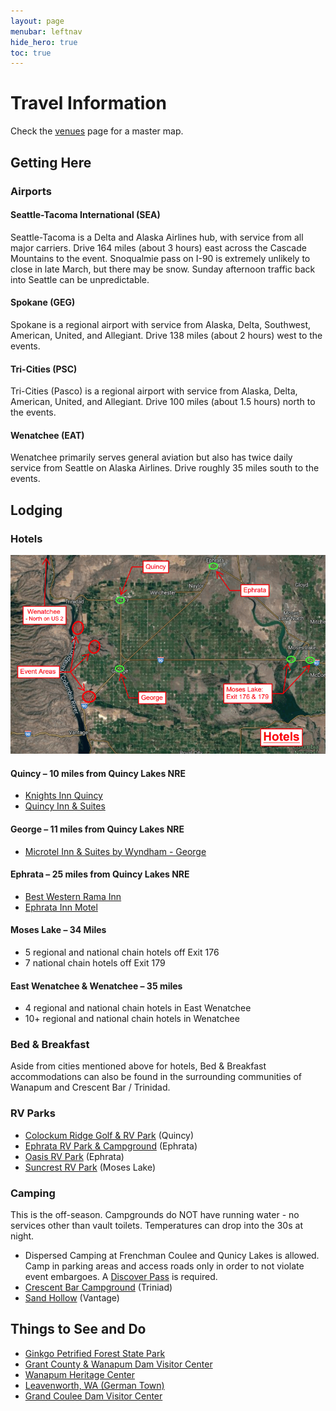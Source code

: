 ```yaml
---
layout: page
menubar: leftnav
hide_hero: true
toc: true
---
```


# Travel Information

Check the [venues](/venues) page for a master map.

## Getting Here

### Airports

#### Seattle-Tacoma International (SEA)

Seattle-Tacoma is a Delta and Alaska Airlines hub, with service from all major carriers. Drive 164 miles (about 3 hours) east across the Cascade Mountains to the event. Snoqualmie pass on I-90 is extremely unlikely to close in late March, but there may be snow. Sunday afternoon traffic back into Seattle can be unpredictable.

#### Spokane (GEG)

Spokane is a regional airport with service from Alaska, Delta, Southwest, American, United, and Allegiant. Drive 138 miles (about 2 hours) west to the events.

#### Tri-Cities (PSC)

Tri-Cities (Pasco) is a regional airport with service from Alaska, Delta, American, United, and Allegiant. Drive 100 miles (about 1.5 hours) north to the events.

#### Wenatchee (EAT)

Wenatchee primarily serves general aviation but also has twice daily service from Seattle on Alaska Airlines. Drive roughly 35 miles south to the events.

## Lodging

### Hotels

![Hotels Area Map](/assets/img/HotelsAreaMap250.png)

#### Quincy – 10 miles from Quincy Lakes NRE 
* [Knights Inn Quincy](https://www.redlion.com/knights-inn/wa/quincy/knights-inn-quincy)
* [Quincy Inn & Suites](https://www.quincyinnsuites.com/)

#### George – 11 miles from Quincy Lakes NRE 
* [Microtel Inn & Suites by Wyndham - George](https://www.wyndhamhotels.com/microtel/george-washington/microtel-george/overview)

#### Ephrata – 25 miles from Quincy Lakes NRE
* [Best Western Rama Inn](https://www.bestwestern.com/en_US/book/hotels-in-ephrata/best-western-rama-inn/propertyCode.48147.html)
* [Ephrata Inn Motel](https://ephratainnmotel.business.site/)

#### Moses Lake – 34 Miles 
* 5 regional and national chain hotels off Exit 176 
* 7 national chain hotels off Exit 179 

#### East Wenatchee & Wenatchee – 35 miles 
* 4 regional and national chain hotels in East Wenatchee 
* 10+ regional and national chain hotels in Wenatchee 

### Bed & Breakfast
Aside from cities mentioned above for hotels, Bed & Breakfast accommodations can also be found in the surrounding communities of Wanapum and Crescent Bar / Trinidad.

### RV Parks
* [Colockum Ridge Golf & RV Park](https://colockumridgegolf.com/rv-park/) (Quincy)
* [Ephrata RV Park & Campground](https://ephratarvpark.com/) (Ephrata)
* [Oasis RV Park](http://oasisrvandgolfcourse.com/) (Ephrata)
* [Suncrest RV Park](https://suncrestrv.com/) (Moses Lake)

### Camping
This is the off-season. Campgrounds do NOT have running water - no services other than vault toilets. Temperatures can drop into the 30s at night.
* Dispersed Camping at Frenchman Coulee and Qunicy Lakes is allowed. Camp in parking areas and access roads only in order to not violate event embargoes. A [Discover Pass](https://store.discoverpass.wa.gov/) is required.
* [Crescent Bar Campground](https://www.crescentbarrecreation.com/camping) (Triniad)
* [Sand Hollow](https://www.grantpud.org/visit-us) (Vantage)


## Things to See and Do
* [Ginkgo Petrified Forest State Park](https://parks.wa.gov/find-parks/state-parks/ginkgo-petrified-forest-state-park)
* [Grant County & Wanapum Dam Visitor Center](https://www.grantpud.org/visit-us)
* [Wanapum Heritage Center](https://www.grantpud.org/visit-us)
* [Leavenworth, WA (German Town)](https://leavenworth.org/)
* [Grand Coulee Dam Visitor Center](https://www.usbr.gov/pn/grandcoulee/visit/gcvc.html)
